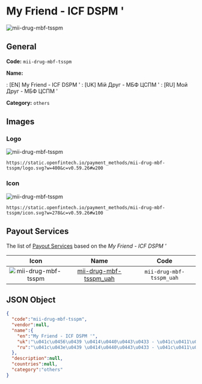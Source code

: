 
# My Friend - ICF DSPM ' 
![mii-drug-mbf-tsspm](https://static.openfintech.io/payment_methods/mii-drug-mbf-tsspm/logo.svg?w=400&c=v0.59.26#w200)  

## General 
**Code:** `mii-drug-mbf-tsspm` 
 
**Name:** 
 
:	[EN] My Friend - ICF DSPM ' 
:	[UK] Мій Друг - МБФ ЦСПМ ' 
:	[RU] Мой Друг - МБФ ЦСПМ ' 
 
**Category:** `others` 
 

## Images 

### Logo 
![mii-drug-mbf-tsspm](https://static.openfintech.io/payment_methods/mii-drug-mbf-tsspm/logo.svg?w=400&c=v0.59.26#w200)  

```
https://static.openfintech.io/payment_methods/mii-drug-mbf-tsspm/logo.svg?w=400&c=v0.59.26#w200
```  

### Icon 
![mii-drug-mbf-tsspm](https://static.openfintech.io/payment_methods/mii-drug-mbf-tsspm/icon.svg?w=278&c=v0.59.26#w100)  

```
https://static.openfintech.io/payment_methods/mii-drug-mbf-tsspm/icon.svg?w=278&c=v0.59.26#w100
```  

## Payout Services 
 
The list of [Payout Services](/payout-services/) based on the _My Friend - ICF DSPM '_ 

|Icon|Name|Code| 
|:---:|:---:|:---:| 
|![mii-drug-mbf-tsspm](https://static.openfintech.io/payout_methods/mii-drug-mbf-tsspm/icon.png?w=278&c=v0.59.26#w40) |[mii-drug-mbf-tsspm_uah](/payout-services/mii-drug-mbf-tsspm_uah/)|`mii-drug-mbf-tsspm_uah`| 
 

## JSON Object 

```json
{
  "code":"mii-drug-mbf-tsspm",
  "vendor":null,
  "name":{
    "en":"My Friend - ICF DSPM '",
    "uk":"\u041c\u0456\u0439 \u0414\u0440\u0443\u0433 - \u041c\u0411\u0424 \u0426\u0421\u041f\u041c '",
    "ru":"\u041c\u043e\u0439 \u0414\u0440\u0443\u0433 - \u041c\u0411\u0424 \u0426\u0421\u041f\u041c '"
  },
  "description":null,
  "countries":null,
  "category":"others"
}
```  
